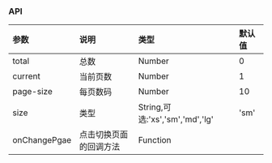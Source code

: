 
### API

| 参数 | 说明 | 类型 | 默认值 |
| :--- | :--- | :--- | :--- |
| total | 总数 | Number | 0 |
| current | 当前页数 | Number | 1 |
| page-size | 每页数码 | Number | 10 |
| size | 类型 | String,可选:'xs','sm','md','lg' | 'sm' |
|onChangePgae|点击切换页面的回调方法|Function| |